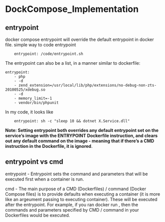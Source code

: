 # DockCompose_Implementation

## entrypoint
docker compose entrypoint will override the default entrypoint in docker file.
simple way to code entrypoint
```
    entrypoint: /code/entrypoint.sh
```
The entrypoint can also be a list, in a manner similar to dockerfile:
```
entrypoint:
    - php
    - -d
    - zend_extension=/usr/local/lib/php/extensions/no-debug-non-zts-20100525/xdebug.so
    - -d
    - memory_limit=-1
    - vendor/bin/phpunit
```
In my code, it looks like
```
    entrypoint: sh -c "sleep 10 && dotnet X.Service.dll"
```  

**Note: Setting entrypoint both overrides any default entrypoint set on the service’s image with the ENTRYPOINT Dockerfile instruction, and clears out any default command on the image - meaning that if there’s a CMD instruction in the Dockerfile, it is ignored**.

## entrypoint vs cmd

entrypoint - Entrypoint sets the command and parameters that will be executed first when a container is run.

cmd - The main purpose of a CMD (Dockerfiles) / command (Docker Compose files) is to provide defaults when executing a container (it is more like an argeument passing to executing container). These will be executed after the entrypoint.
For example, if you ran docker run <image>, then the commands and parameters specified by CMD / command in your Dockerfiles would be executed.
